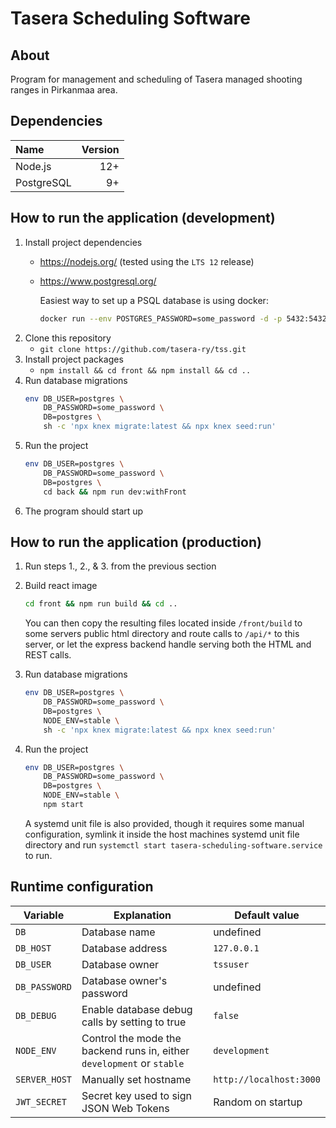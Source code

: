 # Tasera Scheduling Software

## About

Program for management and scheduling of Tasera managed shooting ranges in Pirkanmaa area.

## Dependencies

| Name       | Version |
|:-----------|--------:|
| Node.js    | 12+     |
| PostgreSQL | 9+      |

## How to run the application (development)

1. Install project dependencies
   - https://nodejs.org/ (tested using the `LTS 12` release)
   - https://www.postgresql.org/

     Easiest way to set up a PSQL database is using docker:
     ```sh
     docker run --env POSTGRES_PASSWORD=some_password -d -p 5432:5432 postgres:12
     ```
2. Clone this repository
   - `git clone https://github.com/tasera-ry/tss.git`
3. Install project packages
   - `npm install && cd front && npm install && cd ..`
4. Run database migrations
   ```sh
   env DB_USER=postgres \
       DB_PASSWORD=some_password \
       DB=postgres \
       sh -c 'npx knex migrate:latest && npx knex seed:run'
   ```
5. Run the project
   ```sh
   env DB_USER=postgres \
       DB_PASSWORD=some_password \
       DB=postgres \
       cd back && npm run dev:withFront
   ```
6. The program should start up

## How to run the application (production)
1. Run steps 1., 2., & 3. from the previous section
2. Build react image
   ```sh
   cd front && npm run build && cd ..
   ```

   You can then copy the resulting files located inside `/front/build` to some
   servers public html directory and route calls to `/api/*` to this server, or
   let the express backend handle serving both the HTML and REST calls.

3. Run database migrations
   ```sh
   env DB_USER=postgres \
       DB_PASSWORD=some_password \
       DB=postgres \
       NODE_ENV=stable \
       sh -c 'npx knex migrate:latest && npx knex seed:run'
   ```
4. Run the project
   ```sh
   env DB_USER=postgres \
       DB_PASSWORD=some_password \
       DB=postgres \
       NODE_ENV=stable \
       npm start
   ```

   A systemd unit file is also provided, though it requires some manual
   configuration, symlink it inside the host machines systemd unit file
   directory and run `systemctl start tasera-scheduling-software.service` to
   run.

## Runtime configuration

| Variable      | Explanation                                                            | Default value           |
|---------------|------------------------------------------------------------------------|-------------------------|
| `DB`          | Database name                                                          | undefined               |
| `DB_HOST`     | Database address                                                       | `127.0.0.1`             |
| `DB_USER`     | Database owner                                                         | `tssuser`               |
| `DB_PASSWORD` | Database owner's password                                              | undefined               |
| `DB_DEBUG`    | Enable database debug calls by setting to true                         | `false`                 |
| `NODE_ENV`    | Control the mode the backend runs in, either `development` or `stable` | `development`           |
| `SERVER_HOST` | Manually set hostname                                                  | `http://localhost:3000` |
| `JWT_SECRET`  | Secret key used to sign JSON Web Tokens                                | Random on startup       |
